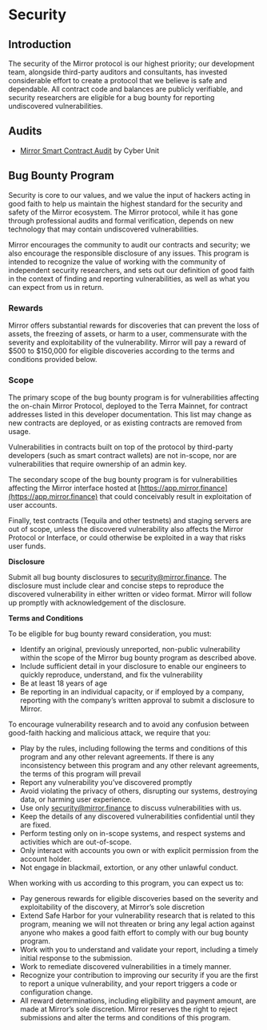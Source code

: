 # Security

## Introduction

The security of the Mirror protocol is our highest priority; our development team, alongside third-party auditors and consultants, has invested considerable effort to create a protocol that we believe is safe and dependable. All contract code and balances are publicly verifiable, and security researchers are eligible for a bug bounty for reporting undiscovered vulnerabilities.

## Audits

* [Mirror Smart Contract Audit](https://docsend.com/view/p4es2dgvwadamgqg) by Cyber Unit

## Bug Bounty Program

Security is core to our values, and we value the input of hackers acting in good faith to help us maintain the highest standard for the security and safety of the Mirror ecosystem. The Mirror protocol, while it has gone through professional audits and formal verification, depends on new technology that may contain undiscovered vulnerabilities.

Mirror encourages the community to audit our contracts and security; we also encourage the responsible disclosure of any issues. This program is intended to recognize the value of working with the community of independent security researchers, and sets out our definition of good faith in the context of finding and reporting vulnerabilities, as well as what you can expect from us in return.

### **Rewards**

Mirror offers substantial rewards for discoveries that can prevent the loss of assets, the freezing of assets, or harm to a user, commensurate with the severity and exploitability of the vulnerability. Mirror will pay a reward of $500 to $150,000 for eligible discoveries according to the terms and conditions provided below.

### Scope

The primary scope of the bug bounty program is for vulnerabilities affecting the on-chain Mirror Protocol, deployed to the Terra Mainnet, for contract addresses listed in this developer documentation. This list may change as new contracts are deployed, or as existing contracts are removed from usage.

Vulnerabilities in contracts built on top of the protocol by third-party developers \(such as smart contract wallets\) are not in-scope, nor are vulnerabilities that require ownership of an admin key.

The secondary scope of the bug bounty program is for vulnerabilities affecting the Mirror interface hosted at [https://app.mirror.finance](https://app.mirror.finance) that could conceivably result in exploitation of user accounts.

Finally, test contracts \(Tequila and other testnets\) and staging servers are out of scope, unless the discovered vulnerability also affects the Mirror Protocol or Interface, or could otherwise be exploited in a way that risks user funds.

**Disclosure**

Submit all bug bounty disclosures to [security@mirror.finance](mailto:security@Mirror.finance). The disclosure must include clear and concise steps to reproduce the discovered vulnerability in either written or video format. Mirror will follow up promptly with acknowledgement of the disclosure.

**Terms and Conditions**

To be eligible for bug bounty reward consideration, you must:

* Identify an original, previously unreported, non-public vulnerability within the scope of the Mirror bug bounty program as described above.
* Include sufficient detail in your disclosure to enable our engineers to quickly reproduce, understand, and fix the vulnerability
* Be at least 18 years of age
* Be reporting in an individual capacity, or if employed by a company, reporting with the company’s written approval to submit a disclosure to Mirror.

To encourage vulnerability research and to avoid any confusion between good-faith hacking and malicious attack, we require that you:

* Play by the rules, including following the terms and conditions of this program and any other relevant agreements. If there is any inconsistency between this program and any other relevant agreements, the terms of this program will prevail
* Report any vulnerability you’ve discovered promptly
* Avoid violating the privacy of others, disrupting our systems, destroying data, or harming user experience.
* Use only [security@mirror.finance](mailto:security@Mirror.finance) to discuss vulnerabilities with us.
* Keep the details of any discovered vulnerabilities confidential until they are fixed.
* Perform testing only on in-scope systems, and respect systems and activities which are out-of-scope.
* Only interact with accounts you own or with explicit permission from the account holder.
* Not engage in blackmail, extortion, or any other unlawful conduct.

When working with us according to this program, you can expect us to:

* Pay generous rewards for eligible discoveries based on the severity and exploitability of the discovery, at Mirror’s sole discretion
* Extend Safe Harbor for your vulnerability research that is related to this program, meaning we will not threaten or bring any legal action against anyone who makes a good faith effort to comply with our bug bounty program.
* Work with you to understand and validate your report, including a timely initial response to the submission.
* Work to remediate discovered vulnerabilities in a timely manner.
* Recognize your contribution to improving our security if you are the first to report a unique vulnerability, and your report triggers a code or configuration change.
* All reward determinations, including eligibility and payment amount, are made at Mirror’s sole discretion. Mirror reserves the right to reject submissions and alter the terms and conditions of this program.

